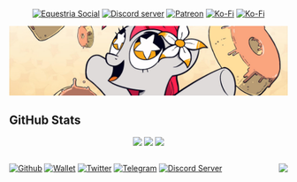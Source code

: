 <div align="center">
    <p>
    <a rel="me" href="https://equestria.social/@JasminDreasond"><img src="https://img.shields.io/badge/Equestria-Social-2b90d9.svg?style=for-the-badge" alt="Equestria Social" /></a>
    <a href="https://discord.gg/sSkysVtj7y"><img src="https://img.shields.io/discord/413193536188579841?color=7289da&logo=discord&logoColor=white&style=for-the-badge" alt="Discord server" /></a>
    <a href="https://www.patreon.com/JasminDreasond"><img src="https://img.shields.io/badge/donate-patreon-F96854.svg?logo=patreon&style=for-the-badge" alt="Patreon" /></a>
    <a href="https://ko-fi.com/jasmindreasond"><img src="https://img.shields.io/badge/donate-ko%20fi-29ABE0.svg?logo=ko-fi&style=for-the-badge" alt="Ko-Fi" /></a>
    <a href="https://twitter.com/JasminDreasond"><img src="https://img.shields.io/twitter/follow/JasminDreasond?color=00acee&style=for-the-badge&logo=twitter" alt="Ko-Fi" /></a>
</p>
    <img src="https://github.com/JasminDreasond/JasminDreasond/blob/main/img/banner.jpg?raw=true" alt="banner" />
</div>

## GitHub Stats

<p align="center">
    <img src="https://github-readme-stats.vercel.app/api?username=JasminDreasond&count_private=true&show_icons=true&include_all_commits=true&line_height=25&icon_color=f0a78e" />
    <img src="https://github-readme-streak-stats.herokuapp.com/?user=JasminDreasond" />
    <img src="https://github-readme-stats.vercel.app/api/top-langs/?username=JasminDreasond&layout=compact&langs_count=8&card_width=445" />
</p>

<h2></h2>

[![Github](https://img.shields.io/badge/-Github-000?style=for-the-badge&logo=Github&logoColor=white)](https://github.com/JasminDreasond)
[![Wallet](https://img.shields.io/badge/-Wallet-ecf0f1?style=for-the-badge&logo=Ethereum&logoColor=black)](https://ud.me/jasmindreasond.x)
[![Twitter](https://img.shields.io/badge/-Twitter-657786?style=for-the-badge&logo=X&logoColor=white)](https://twitter.com/JasminDreasond/)
[![Telegram](https://img.shields.io/badge/-Telegram-32afed?style=for-the-badge&logo=Telegram&logoColor=white)](https://t.me/YasminSeidel/)
[![Discord Server](https://img.shields.io/badge/-Discord-7289da?style=for-the-badge&logo=Discord&logoColor=white)](https://discord.gg/TgHdvJd)
<a href="https://ko-fi.com/JasminDreasond"><img align="right" src="https://img.shields.io/badge/-Buy%20me%20a%20coffee-F16061?style=for-the-badge&logo=Ko-fi&logoColor=white" /></a>
